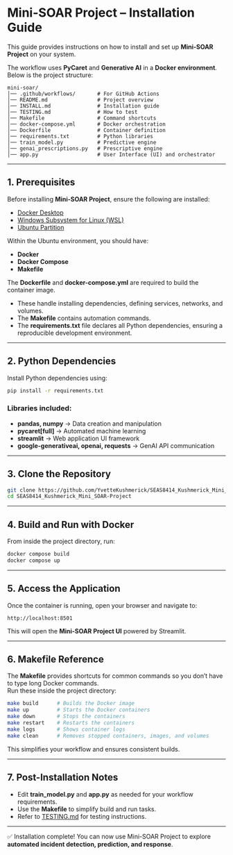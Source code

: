 # Mini-SOAR Project – Installation Guide

This guide provides instructions on how to install and set up **Mini-SOAR Project** on your system.

The workflow uses **PyCaret** and **Generative AI** in a **Docker environment**.  
Below is the project structure:

```
mini-soar/
│── .github/workflows/       # For GitHub Actions
│── README.md                # Project overview
│── INSTALL.md               # Installation guide
│── TESTING.md               # How to test
│── Makefile                 # Command shortcuts
│── docker-compose.yml       # Docker orchestration
│── Dockerfile               # Container definition
│── requirements.txt         # Python libraries
│── train_model.py           # Predictive engine
│── genai_prescriptions.py   # Prescriptive engine
│── app.py                   # User Interface (UI) and orchestrator
```

---

## 1. Prerequisites

Before installing **Mini-SOAR Project**, ensure the following are installed:

- [Docker Desktop](https://docs.docker.com/desktop/setup/install/windows-install/)  
- [Windows Subsystem for Linux (WSL)](https://learn.microsoft.com/en-us/windows/wsl/basic-commands)  
- [Ubuntu Partition](https://ubuntu.com/tutorials/install-ubuntu-desktop)  

Within the Ubuntu environment, you should have:

- **Docker**
- **Docker Compose**
- **Makefile**

The **Dockerfile** and **docker-compose.yml** are required to build the container image.  
- These handle installing dependencies, defining services, networks, and volumes.  
- The **Makefile** contains automation commands.  
- The **requirements.txt** file declares all Python dependencies, ensuring a reproducible development environment.  

---

## 2. Python Dependencies

Install Python dependencies using:

```bash
pip install -r requirements.txt
```

### Libraries included:
- **pandas, numpy** → Data creation and manipulation  
- **pycaret[full]** → Automated machine learning  
- **streamlit** → Web application UI framework  
- **google-generativeai, openai, requests** → GenAI API communication  

---

## 3. Clone the Repository

```bash
git clone https://github.com/YvetteKushmerick/SEAS8414_Kushmerick_Mini_SOAR-Project.git
cd SEAS8414_Kushmerick_Mini_SOAR-Project
```

---

## 4. Build and Run with Docker

From inside the project directory, run:

```bash
docker compose build
docker compose up
```

---

## 5. Access the Application

Once the container is running, open your browser and navigate to:

```
http://localhost:8501
```

This will open the **Mini-SOAR Project UI** powered by Streamlit.

---

## 6. Makefile Reference

The **Makefile** provides shortcuts for common commands so you don’t have to type long Docker commands.  
Run these inside the project directory:

```bash
make build      # Builds the Docker image
make up         # Starts the Docker containers
make down       # Stops the containers
make restart    # Restarts the containers
make logs       # Shows container logs
make clean      # Removes stopped containers, images, and volumes
```

This simplifies your workflow and ensures consistent builds.

---

## 7. Post-Installation Notes

- Edit **train_model.py** and **app.py** as needed for your workflow requirements.  
- Use the **Makefile** to simplify build and run tasks.  
- Refer to [TESTING.md](./TESTING.md) for testing instructions.  

---

✅ Installation complete! You can now use Mini-SOAR Project to explore **automated incident detection, prediction, and response**.

